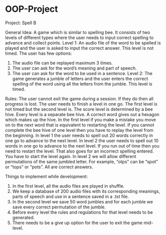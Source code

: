 # OOP-Project

Project: Spell B

General Idea:
A game which is similar to spelling bee. It consists of two levels of different types where the user needs to input correct spelling to advance and collect points. 
Level 1: An audio file of the word to be spelled is played and the user is asked to input the correct answer. This level is not timed. The user has few options: 
1.	The audio file can be replayed maximum 3 times. 
2.	The user can ask for the word’s meaning and part of speech.
3.	The user can ask for the word to be used in a sentence. 
Level 2: The game generates a jumble of letters and the user enters the correct spelling of the word using all the letters from the jumble. This level is timed. 

Rules: 
The user cannot exit the game during a session. If they do then all progress is lost. The user needs to finish a level in one go. 
The first level is not timed but the second level is. 
The score level is determined by a bee hive. Every level is a separate bee hive. A correct word gives out a hexagon which makes up the hive. 
In the first level if you make a mistake you move on to the next word that is equivalent to restarting the level.
If you cannot complete the bee hive of one level then you have to replay the level from the beginning.
In level 1 the user needs to spell out 20 words correctly in one go to advance to the next level.
In level 2 the user needs to spell out 10 words in one go to advance to the next level. If you run out of time then you need to restart the level. That also goes for an incorrect spelling entered. You have to start the level again. 
In level 2 we will allow different permutations of the same jumbled letter. For example, “otps” can be “spot” or “tops” or “pots”. All are correct answers. 

Things to implement while development:
1.	In the first level, all the audio files are played in shuffle. 
2.	We keep a database of 200 audio files with its corresponding meanings, parts of speech and use in a sentence saved in a .txt file.
3.	In the second level we save 50 word jumbles and for each jumble we save every correct permutation of the jumble.  
4.	Before every level the rules and regulations for that level needs to be generated.
5.	There needs to be a give up option for the user to exit the game mid-level.
